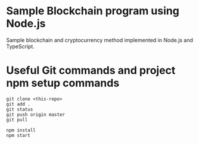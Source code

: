 # Sample Blockchain program using Node.js

Sample blockchain and cryptocurrency method implemented in Node.js and TypeScript.

# Useful Git commands and project npm setup commands

```
git clone <this-repo>
git add .
git status
git push origin master
git pull

npm install
npm start
```

